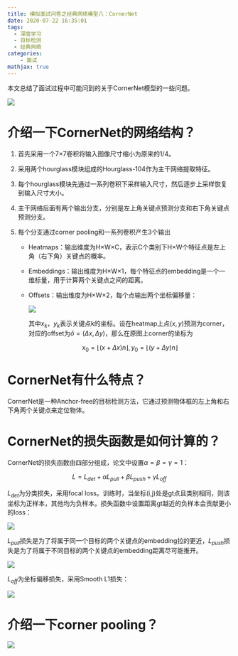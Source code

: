 ```yaml
---
title: 模拟面试问答之经典网络模型八：CornerNet
date: 2020-07-22 16:35:01
tags:
  - 深度学习
  - 目标检测
  - 经典网络
categories:
    - 面试
mathjax: true
---
```


本文总结了面试过程中可能问到的关于CornerNet模型的一些问题。

![](1.png)

<!--more-->

# 介绍一下CornerNet的网络结构？

1. 首先采用一个7×7卷积将输入图像尺寸缩小为原来的1/4。

2. 采用两个hourglass模块组成的Hourglass-104作为主干网络提取特征。

3. 每个hourglass模块先通过一系列卷积下采样输入尺寸，然后逐步上采样恢复到输入尺寸大小。

4. 主干网络后面有两个输出分支，分别是左上角关键点预测分支和右下角关键点预测分支。

5. 每个分支通过corner pooling和一系列卷积产生3个输出

   - Heatmaps：输出维度为H×W×C，表示C个类别下H×W个特征点是左上角（右下角）关键点的概率。

   - Embeddings：输出维度为H×W×1，每个特征点的embedding是一个一维标量，用于计算两个关键点之间的距离。

   - Offsets：输出维度为H×W×2，每个点输出两个坐标偏移量：

     ![](2.png)

     其中$x_k$，$y_k$表示关键点k的坐标。设在heatmap上点$(x,y)$预测为corner，对应的offset为$\hat o=(\Delta x, \Delta y)$，那么在原图上corner的坐标为

     $$x_0=\lfloor (x+\Delta x)n \rfloor,y_0=\lfloor (y+\Delta y)n\rfloor$$

# CornerNet有什么特点？

CornerNet是一种Anchor-free的目标检测方法，它通过预测物体框的左上角和右下角两个关键点来定位物体。

# CornerNet的损失函数是如何计算的？

CornerNet的损失函数由四部分组成，论文中设置$\alpha=\beta=\gamma=1$：

$$L=L_{det}+\alpha L_{pull}+\beta L_{push}+\gamma L_{off}$$

$L_{det}$为分类损失，采用focal loss。训练时，当坐标(i,j)处是gt点且类别相同，则该坐标为正样本，其他均为负样本。损失函数中设置距离gt越近的负样本会贡献更小的loss：

![](3.png)

$L_{pull}$损失是为了将属于同一个目标的两个关键点的embedding拉的更近，$L_{push}$损失是为了将属于不同目标的两个关键点的embedding距离尽可能推开。

![](4.png)

$L_{off}$为坐标偏移损失，采用Smooth L1损失：

![](5.png)

# 介绍一下corner pooling？

![](6.png)

